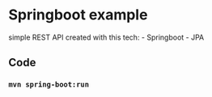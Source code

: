 # Springboot example

simple REST API created with this tech:
    - Springboot
    - JPA
    
## Code

### `mvn spring-boot:run`
